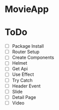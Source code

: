 # MovieApp

# ToDo

- [ ] Package Install
- [ ] Router Setup
- [ ] Create Components
- [ ] Helmet
- [ ] Get Api
- [ ] Use Effect
- [ ] Try Catch
- [ ] Header Event
- [ ] Slide
- [ ] Detail Page
- [ ] Video
